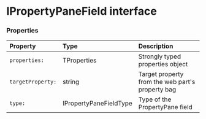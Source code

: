 # IPropertyPaneField<TProperties> interface





### Properties

| Property	   | Type	| Description|
|:-------------|:-------|:-----------|
|`properties:`      | TProperties | Strongly typed properties object |
|`targetProperty:`      | string | Target property from the web part's property bag |
|`type:`      | IPropertyPaneFieldType | Type of the PropertyPane field |




